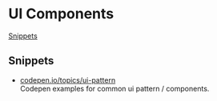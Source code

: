 # UI Components

[Snippets](#snippets)

## Snippets <a name="snippets"></a>

- [codepen.io/topics/ui-pattern](https://codepen.io/topics/ui-pattern)\
  Codepen examples for common ui pattern / components.
